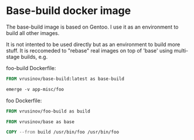 # Base-build docker image

The base-build image is based on Gentoo. I use it as an environment to build all
other images.

It is not intented to be used directly but as an environment to build more
stuff. It is reccomeded to "rebase" real images on top of 'base' using
multi-stage builds, e.g.

foo-build Dockerfile:

```Dockerfile
FROM vrusinov/base-build:latest as base-build

emerge -v app-misc/foo
```

foo Dockerfile:

```Dockerfile
FROM vrusinov/foo-build as build

FROM vrusinov/base as base

COPY --from build /usr/bin/foo /usr/bin/foo
```
